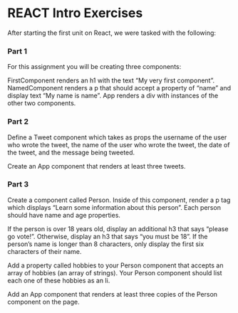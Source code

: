 # REACT Intro Exercises 

After starting the first unit on React, we were tasked with the following:

### Part 1
For this assignment you will be creating three components:

FirstComponent
renders an h1 with the text “My very first component”.
NamedComponent
renders a p that should accept a property of “name” and display text “My name is name”.
App
renders a div with instances of the other two components.

### Part 2
Define a Tweet component which takes as props the username of the user who wrote the tweet, the name of the user who wrote the tweet, the date of the tweet, and the message being tweeted.

Create an App component that renders at least three tweets.

### Part 3
Create a component called Person. Inside of this component, render a p tag which displays “Learn some information about this person”. Each person should have name and age properties.

If the person is over 18 years old, display an additional h3 that says “please go vote!”. Otherwise, display an h3 that says “you must be 18”. If the person’s name is longer than 8 characters, only display the first six characters of their name.

Add a property called hobbies to your Person component that accepts an array of hobbies (an array of strings). Your Person component should list each one of these hobbies as an li.

Add an App component that renders at least three copies of the Person component on the page.